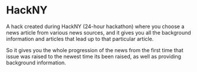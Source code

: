 HackNY
======

A hack created during HackNY (24-hour hackathon) where you choose a news article from various news sources, and it gives you all the background information and articles that lead up to that particular article.

So it gives you the whole progression of the news from the first time that issue was raised to the newest time its been raised, as well as providing background information.

